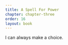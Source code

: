```yaml
---
title: A Spell For Power
chapter: chapter-three
order: 16
layout: book
---
```

I can always make a choice.
